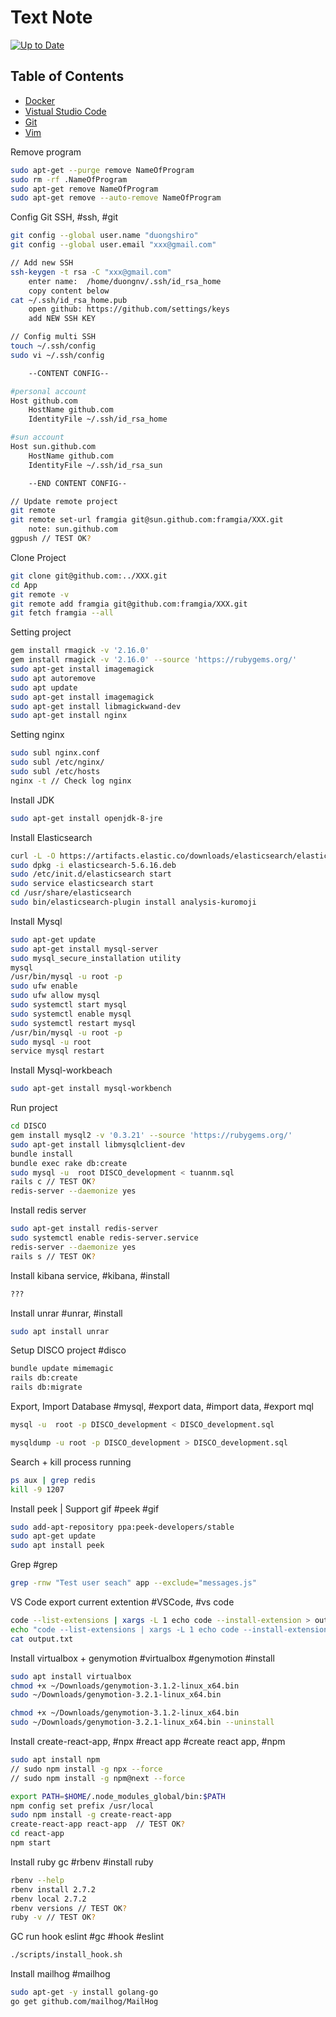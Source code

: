 # Text Note

[![Up to Date](https://github.com/ikatyang/emoji-cheat-sheet/workflows/Up%20to%20Date/badge.svg)](https://github.com/duongnv-pro/README/actions)

## Table of Contents
- [Docker](Docker/README.md)
- [Vistual Studio Code](Vistual%20Studio%20Code//README.md)
- [Git](Git/README.md)
- [Vim](Vim/README.md)

Remove program
```bash
sudo apt-get --purge remove NameOfProgram
sudo rm -rf .NameOfProgram
sudo apt-get remove NameOfProgram
sudo apt-get remove --auto-remove NameOfProgram
```

Config Git SSH, #ssh, #git
```bash
git config --global user.name "duongshiro"
git config --global user.email "xxx@gmail.com"

// Add new SSH
ssh-keygen -t rsa -C "xxx@gmail.com"
    enter name:  /home/duongnv/.ssh/id_rsa_home
    copy content below
cat ~/.ssh/id_rsa_home.pub
    open github: https://github.com/settings/keys
    add NEW SSH KEY

// Config multi SSH
touch ~/.ssh/config
sudo vi ~/.ssh/config

    --CONTENT CONFIG--

#personal account
Host github.com
	HostName github.com
	IdentityFile ~/.ssh/id_rsa_home

#sun account
Host sun.github.com
	HostName github.com
	IdentityFile ~/.ssh/id_rsa_sun

    --END CONTENT CONFIG--

// Update remote project
git remote
git remote set-url framgia git@sun.github.com:framgia/XXX.git
    note: sun.github.com
ggpush // TEST OK?
```

Clone Project
```bash
git clone git@github.com:../XXX.git
cd App
git remote -v
git remote add framgia git@github.com:framgia/XXX.git
git fetch framgia --all
```

Setting project
```bash
gem install rmagick -v '2.16.0'
gem install rmagick -v '2.16.0' --source 'https://rubygems.org/'
sudo apt-get install imagemagick
sudo apt autoremove
sudo apt update
sudo apt-get install imagemagick
sudo apt-get install libmagickwand-dev
sudo apt-get install nginx
```

Setting nginx
```bash
sudo subl nginx.conf
sudo subl /etc/nginx/
sudo subl /etc/hosts
nginx -t // Check log nginx
```

Install JDK
```bash
sudo apt-get install openjdk-8-jre
```

Install Elasticsearch
```bash
curl -L -O https://artifacts.elastic.co/downloads/elasticsearch/elasticsearch-5.6.16.deb
sudo dpkg -i elasticsearch-5.6.16.deb
sudo /etc/init.d/elasticsearch start
sudo service elasticsearch start
cd /usr/share/elasticsearch
sudo bin/elasticsearch-plugin install analysis-kuromoji
```

Install Mysql
```bash
sudo apt-get update
sudo apt-get install mysql-server
sudo mysql_secure_installation utility
mysql
/usr/bin/mysql -u root -p
sudo ufw enable
sudo ufw allow mysql
sudo systemctl start mysql
sudo systemctl enable mysql
sudo systemctl restart mysql
/usr/bin/mysql -u root -p
sudo mysql -u root
service mysql restart
```

Install Mysql-workbeach
```bash
sudo apt-get install mysql-workbench
```

Run project
```bash
cd DISCO
gem install mysql2 -v '0.3.21' --source 'https://rubygems.org/'
sudo apt-get install libmysqlclient-dev
bundle install
bundle exec rake db:create
sudo mysql -u  root DISCO_development < tuannm.sql
rails c // TEST OK?
redis-server --daemonize yes
```
Install redis server
```bash
sudo apt-get install redis-server
sudo systemctl enable redis-server.service
redis-server --daemonize yes
rails s // TEST OK?
```

Install kibana service, #kibana, #install
```bash
???

```

Install unrar #unrar, #install
```bash
sudo apt install unrar
```

Setup DISCO project #disco
```bash
bundle update mimemagic
rails db:create
rails db:migrate
```

Export, Import Database
#mysql, #export data, #import data, #export mql
```bash
mysql -u  root -p DISCO_development < DISCO_development.sql

mysqldump -u root -p DISCO_development > DISCO_development.sql
```

Search + kill process running
```bash
ps aux | grep redis
kill -9 1207
```


Install peek | Support gif #peek #gif
```bash
sudo add-apt-repository ppa:peek-developers/stable
sudo apt-get update
sudo apt install peek
```

Grep #grep
```bash
grep -rnw "Test user seach" app --exclude="messages.js"
```

VS Code export current extention #VSCode, #vs code
```bash
code --list-extensions | xargs -L 1 echo code --install-extension > output.txt
echo "code --list-extensions | xargs -L 1 echo code --install-extension > output.txt" >> output.txt
cat output.txt
```

Install virtualbox + genymotion
#virtualbox #genymotion #install
```bash
sudo apt install virtualbox
chmod +x ~/Downloads/genymotion-3.1.2-linux_x64.bin
sudo ~/Downloads/genymotion-3.2.1-linux_x64.bin

chmod +x ~/Downloads/genymotion-3.1.2-linux_x64.bin
sudo ~/Downloads/genymotion-3.2.1-linux_x64.bin --uninstall
```

Install create-react-app, #npx #react app #create react app, #npm
```bash
sudo apt install npm
// sudo npm install -g npx --force
// sudo npm install -g npm@next --force

export PATH=$HOME/.node_modules_global/bin:$PATH
npm config set prefix /usr/local
sudo npm install -g create-react-app
create-react-app react-app  // TEST OK?
cd react-app
npm start
```

Install ruby gc #rbenv #install ruby
```bash
rbenv --help
rbenv install 2.7.2
rbenv local 2.7.2
rbenv versions // TEST OK?
ruby -v // TEST OK?
```

GC run hook eslint #gc #hook #eslint
```bash
./scripts/install_hook.sh
```

Install mailhog #mailhog
```bash
sudo apt-get -y install golang-go
go get github.com/mailhog/MailHog
```
